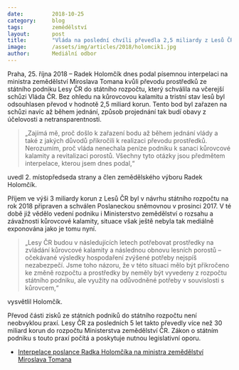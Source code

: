 ```yaml
---
date:         2018-10-25
category:     blog
tags:         zemědělství
layout:       post
title:        "Vláda na poslední chvíli převedla 2,5 miliardy z Lesů ČR do rozpočtu, zatímco lesy trpí kůrovcem. Pirát Holomčík proto interpeluje ministra Tomana"
image:        /assets/img/articles/2018/holomcik1.jpg
author:       Mediální odbor
---
```



Praha, 25. října 2018 – Radek Holomčík dnes podal písemnou interpelaci na ministra zemědělství Miroslava Tomana kvůli převodu prostředků ze státního podniku Lesy ČR do státního rozpočtu, který schválila na včerejší schůzi Vláda ČR. Bez ohledu na kůrovcovou kalamitu a tristní stav lesů byl odsouhlasen převod v hodnotě 2,5 miliard korun. Tento bod byl zařazen na schůzi navíc až během jednání, způsob projednání tak budí obavy z účelovosti a netransparentnosti.

> „Zajímá mě, proč došlo k zařazení bodu až během jednání vlády a také z jakých důvodů přikročili k realizaci převodu prostředků. Nerozumím, proč vláda nenechala peníze podniku k sanaci kůrovcové kalamity a revitalizaci porostů. Všechny tyto otázky jsou předmětem interpelace, kterou jsem dnes podal,“ 

uvedl 2. místopředseda strany a člen zemědělského výboru Radek Holomčík.

Příjem ve výši 3 miliardy korun z Lesů ČR byl v návrhu státního rozpočtu na rok 2018 připraven a schválen Poslaneckou sněmovnou v prosinci 2017. V té době již vědělo vedení podniku i Ministerstvo zemědělství o rozsahu a závažnosti kůrovcové kalamity, situace však ještě nebyla tak mediálně exponována jako je tomu nyní.  

> „Lesy ČR budou v následujících letech potřebovat prostředky na zvládání kůrovcové kalamity a následnou obnovu lesních porostů – očekávané výsledky hospodaření zvýšené potřeby nejspíš nezabezpečí. Jsme toho názoru, že v této situaci mělo být přikročeno ke změně rozpočtu a prostředky by neměly být vyvedeny z rozpočtu státního podniku, ale využity na odůvodněné potřeby v souvislosti s kůrovcem,“ 

vysvětlil Holomčík.

Převod části zisků ze státních podniků do státního rozpočtu není neobvyklou praxí. Lesy ČR za posledních 5 let takto převedly více než 30 miliard korun do rozpočtu Ministerstva zemědělství ČR. Zákon o státním podniku s touto praxí počítá a poskytuje nutnou legislativní oporu.

* [Interpelace poslance Radka Holomčíka na ministra zemědělství Miroslava Tomana](https://www.pirati.cz/assets/pdf/interpelace-holomcik-lesy-rozpocet.pdf)
